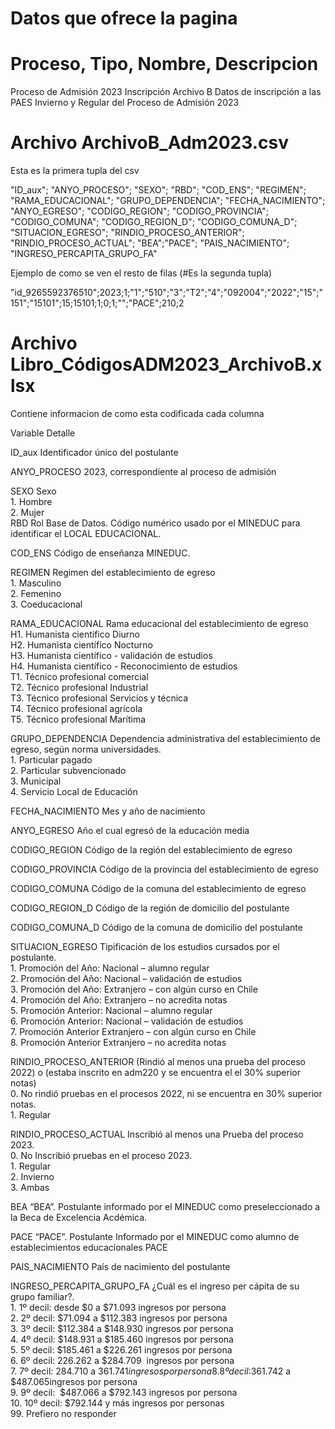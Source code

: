 # Datos que ofrece la pagina

# Proceso, Tipo, Nombre, Descripcion

Proceso de Admisión 2023  Inscripción  Archivo B  Datos de inscripción a las PAES Invierno y Regular del Proceso de Admisión 2023


# Archivo ArchivoB_Adm2023.csv

Esta es la primera tupla del csv

"ID_aux";
"ANYO_PROCESO";
"SEXO";
"RBD";
"COD_ENS";
"REGIMEN";
"RAMA_EDUCACIONAL";
"GRUPO_DEPENDENCIA";
"FECHA_NACIMIENTO";
"ANYO_EGRESO";
"CODIGO_REGION";
"CODIGO_PROVINCIA";
"CODIGO_COMUNA";
"CODIGO_REGION_D";
"CODIGO_COMUNA_D";
"SITUACION_EGRESO";
"RINDIO_PROCESO_ANTERIOR";
"RINDIO_PROCESO_ACTUAL";
"BEA";"PACE";
"PAIS_NACIMIENTO";
"INGRESO_PERCAPITA_GRUPO_FA"

Ejemplo de como se ven el resto de filas (#Es la segunda tupla)

"id_9265592376510";2023;1;"1";"510";"3";"T2";"4";"092004";"2022";"15";"151";"15101";15;15101;1;0;1;"";"PACE";210;2

# Archivo Libro_CódigosADM2023_ArchivoB.xlsx

Contiene informacion de como esta codificada cada columna

Variable	Detalle				

ID_aux	Identificador único del postulante		

ANYO_PROCESO	2023, correspondiente al proceso de admisión	

SEXO	Sexo								
	1. Hombre								
	2. Mujer								
RBD	Rol Base de Datos.  Código   numérico   usado   por   el   MINEDUC   para   identificar   el   LOCAL EDUCACIONAL.	

COD_ENS	Código de enseñanza MINEDUC.	

REGIMEN	Regimen del establecimiento de egreso								
	1. Masculino								
	2. Femenino								
	3. Coeducacional	

RAMA_EDUCACIONAL	Rama educacional del establecimiento de egreso								
	H1. Humanista cientifico Diurno								
	H2. Humanista científico Nocturno								
	H3. Humanista científico - validación de estudios								
	H4. Humanista científico - Reconocimiento de estudios								
	T1. Técnico profesional comercial								
	T2. Técnico profesional Industrial								
	T3. Técnico profesional Servicios y técnica								
	T4. Técnico profesional agrícola								
	T5. Técnico profesional Marítima		

GRUPO_DEPENDENCIA	Dependencia administrativa del establecimiento de egreso, según norma universidades.								
	1. Particular pagado								
	2. Particular subvencionado								
	3. Municipal								
	4. Servicio Local de Educación		

FECHA_NACIMIENTO	Mes y año de nacimiento		

ANYO_EGRESO	Año el cual egresó de la educación media	

CODIGO_REGION	Código de la región del establecimiento de egreso	

CODIGO_PROVINCIA	Código de la provincia del establecimiento de egreso	

CODIGO_COMUNA	Código de la comuna del establecimiento de egreso	

CODIGO_REGION_D	Código de la región de domicilio del postulante	

CODIGO_COMUNA_D	Código de la comuna de domicilio del postulante	

SITUACION_EGRESO	Tipificación de los estudios cursados por el postulante.								
	1. Promoción del Año: Nacional – alumno regular								
	2. Promoción del Año: Nacional – validación de estudios								
	3. Promoción del Año: Extranjero – con algún curso en Chile								
	4. Promoción del Año: Extranjero – no acredita notas								
	5. Promoción Anterior: Nacional –  alumno regular								
	6. Promoción Anterior: Nacional – validación de estudios								
	7. Promoción Anterior Extranjero – con algún curso en Chile								
	8. Promoción Anterior Extranjero – no acredita notas		

RINDIO_PROCESO_ANTERIOR	(Rindió al menos una prueba del proceso 2022) o (estaba inscrito en adm220 y se encuentra el el 30% superior notas)								
	0. No rindió pruebas en el procesos 2022, ni se encuentra en 30% superior notas.								
	1. Regular								

RINDIO_PROCESO_ACTUAL	Inscribió al menos una Prueba del proceso 2023.								
	0. No Inscribió pruebas en el proceso 2023.								
	1. Regular								
	2. Invierno								
	3. Ambas	

BEA	“BEA”. Postulante informado por el MINEDUC como preseleccionado a la Beca de Excelencia Acdémica.	

PACE	“PACE”. Postulante Informado por el MINEDUC como alumno de establecimientos educacionales PACE

PAIS_NACIMIENTO	País de nacimiento del postulante	
							
INGRESO_PERCAPITA_GRUPO_FA	¿Cuál es el ingreso per cápita de su grupo familiar?.								
	1. 1º decil: desde $0 a $71.093 ingresos por persona								
	2. 2º decil: $71.094 a $112.383 ingresos por persona								
	3. 3º decil: $112.384 a $148.930 ingresos por persona								
	4. 4º decil: $148.931 a $185.460 ingresos por persona								
	5. 5º decil: $185.461 a $226.261 ingresos por persona								
	6. 6º decil: 226.262 a $284.709  ingresos por persona								
	7. 7º decil: 284.710 a $361.741 ingresos por persona								
	8. 8º decil:$361.742 a $487.065ingresos por persona								
	9. 9º decil:  $487.066 a $792.143 ingresos por persona								
	10. 10º decil: $792.144 y más ingresos por personas								
	99. Prefiero no responder								